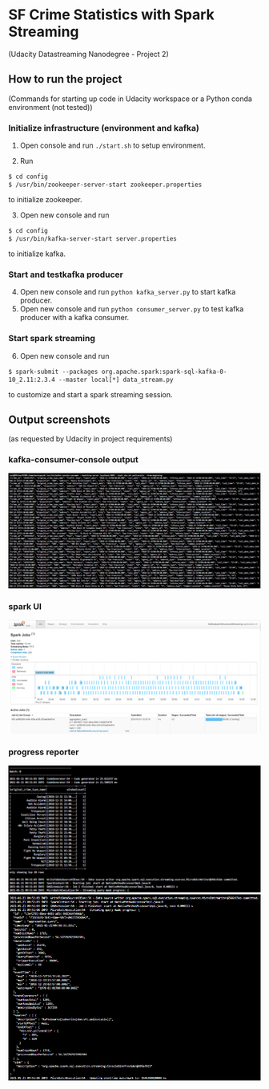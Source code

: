 # SF Crime Statistics with Spark Streaming
(Udacity Datastreaming Nanodegree - Project 2)

## How to run the project
(Commands for starting up code in Udacity workspace or a Python conda environment (not tested))

### Initialize infrastructure (environment and kafka)

1) Open console and run `./start.sh` to setup environment.

2) Run

``` 
$ cd config
$ /usr/bin/zookeeper-server-start zookeeper.properties
```
to initialize zookeeper.

3) Open new console and run 
``` 
$ cd config
$ /usr/bin/kafka-server-start server.properties
```
to initialize kafka.

### Start and testkafka producer
4) Open new console and run `python kafka_server.py` to start kafka producer.
5) Open new console and run `python consumer_server.py` to test kafka producer with a kafka consumer.

### Start spark streaming
6) Open new console and run
```
$ spark-submit --packages org.apache.spark:spark-sql-kafka-0-10_2.11:2.3.4 --master local[*] data_stream.py
```
to customize and start a spark streaming session.

## Output screenshots
(as requested by Udacity in project requirements)

### kafka-consumer-console output
![alt text](https://github.com/Wolfgang90/dsn_sfc/blob/main/images/cli_consumer_screenshot.PNG "kafka-consumer-console output")

### spark UI
![alt text](https://github.com/Wolfgang90/dsn_sfc/blob/main/images/spark_ui.PNG "spark UI")

### progress reporter
![alt text](https://github.com/Wolfgang90/dsn_sfc/blob/main/images/micro_batch_screenshot1.PNG "progress reporter")
![alt text](https://github.com/Wolfgang90/dsn_sfc/blob/main/images/micro_batch_screenshot2.PNG "progress reporter")
